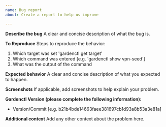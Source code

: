 ```yaml
---
name: Bug report
about: Create a report to help us improve

---
```


**Describe the bug**
A clear and concise description of what the bug is.

**To Reproduce**
Steps to reproduce the behavior:
1. Which target was set 'gardenctl get target'
2. Which command was entered [e.g. 'gardenctl show vpn-seed']
3. What was the output of the command 

**Expected behavior**
A clear and concise description of what you expected to happen.

**Screenshots**
If applicable, add screenshots to help explain your problem.

**Gardenctl Version (please complete the following information):**
 - Version/Commit [e.g. b21b4bde14663faee381697cb1d93a8b53a3e81a]

**Additional context**
Add any other context about the problem here.

